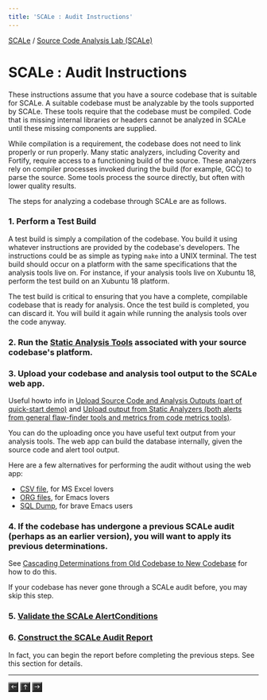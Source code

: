 ```yaml
---
title: 'SCALe : Audit Instructions'
---
```

 [SCALe](index.md) / [Source Code Analysis Lab (SCALe)](Welcome.md)
<!-- <legal> -->
<!-- SCALe version r.6.7.0.0.A -->
<!--  -->
<!-- Copyright 2021 Carnegie Mellon University. -->
<!--  -->
<!-- NO WARRANTY. THIS CARNEGIE MELLON UNIVERSITY AND SOFTWARE ENGINEERING -->
<!-- INSTITUTE MATERIAL IS FURNISHED ON AN "AS-IS" BASIS. CARNEGIE MELLON -->
<!-- UNIVERSITY MAKES NO WARRANTIES OF ANY KIND, EITHER EXPRESSED OR -->
<!-- IMPLIED, AS TO ANY MATTER INCLUDING, BUT NOT LIMITED TO, WARRANTY OF -->
<!-- FITNESS FOR PURPOSE OR MERCHANTABILITY, EXCLUSIVITY, OR RESULTS -->
<!-- OBTAINED FROM USE OF THE MATERIAL. CARNEGIE MELLON UNIVERSITY DOES NOT -->
<!-- MAKE ANY WARRANTY OF ANY KIND WITH RESPECT TO FREEDOM FROM PATENT, -->
<!-- TRADEMARK, OR COPYRIGHT INFRINGEMENT. -->
<!--  -->
<!-- Released under a MIT (SEI)-style license, please see COPYRIGHT file or -->
<!-- contact permission@sei.cmu.edu for full terms. -->
<!--  -->
<!-- [DISTRIBUTION STATEMENT A] This material has been approved for public -->
<!-- release and unlimited distribution.  Please see Copyright notice for -->
<!-- non-US Government use and distribution. -->
<!--  -->
<!-- DM19-1274 -->
<!-- </legal> -->

SCALe : Audit Instructions
===========================

These instructions assume that you have a source codebase that is
suitable for SCALe. A suitable codebase must be analyzable by the
tools supported by SCALe. These tools require that the codebase must be
compiled. Code that is missing internal libraries or headers cannot be
analyzed in SCALe until these missing components are supplied.

While compilation is a requirement, the codebase does not need to link
properly or run properly. Many static analyzers, including Coverity and
Fortify, require access to a functioning build of the source. These
analyzers rely on compiler processes invoked during the build (for
example, GCC) to parse the source. Some tools process the source
directly, but often with lower quality results.

The steps for analyzing a codebase through SCALe are as follows.

### 1. Perform a Test Build

A test build is simply a compilation of the codebase. You build it using
whatever instructions are provided by the codebase's developers. The
instructions could be as simple as typing `make` into a UNIX terminal.
The test build should occur on a platform with the same specifications
that the analysis tools live on. For instance, if your analysis tools
live on Xubuntu 18, perform the test build on an Xubuntu 18
platform.

The test build is critical to ensuring that you have a complete,
compilable codebase that is ready for analysis. Once the test build is
completed, you can discard it. You will build it again while running the
analysis tools over the code anyway.

### 2. Run the [Static Analysis Tools](Static-Analysis-Tools.md) associated with your source codebase's platform.

### 3. Upload your codebase and analysis tool output to the SCALe web app.
Useful howto info in [Upload Source Code and Analysis Outputs (part of quick-start demo)](Upload-Source-Code-and-Analysis-Outputs.md) and [Upload output from Static Analyzers (both alerts from general flaw-finder tools and metrics from code metrics tools)](#uploading-output-from-static-analyzers-both-alerts-from-general-flaw-finder-tools-and-metrics-from-code-metrics-tools).

You can do the uploading once you have useful text output from your
analysis tools. The web app can build the database internally, given the
source code and alert tool output.

Here are a few alternatives for performing the audit without using the
web app:

-   [CSV file](CSV-file.md), for MS Excel lovers
-   [ORG files](Emacs-ORG-files.md), for Emacs lovers
-   [SQL Dump](SQL-Dump.md), for brave Emacs
    users

### 4. If the codebase has undergone a previous SCALe audit (perhaps as an earlier version), you will want to apply its previous determinations.

See [Cascading Determinations from Old Codebase to New
Codebase](Cascading-Determinations-from-Old-Codebase-to-New-Codebase.md)
for how to do this.

If your codebase has never gone through a SCALe audit before, you may
skip this step.

### 5.  [Validate the SCALe AlertConditions](Validating-SCALe-AlertConditions.md)

### 6. [Construct the SCALe Audit Report](Building-an-Audit-Report.md)

In fact, you can begin the report before completing the previous steps.
See this section for details.

------------------------------------------------------------------------

[![](attachments/arrow_left.png)](Export-Analysis-Results-from-the-Web-Application.md)
[![](attachments/arrow_up.png)](Welcome.md)
[![](attachments/arrow_right.png)](Static-Analysis-Tools.md)
